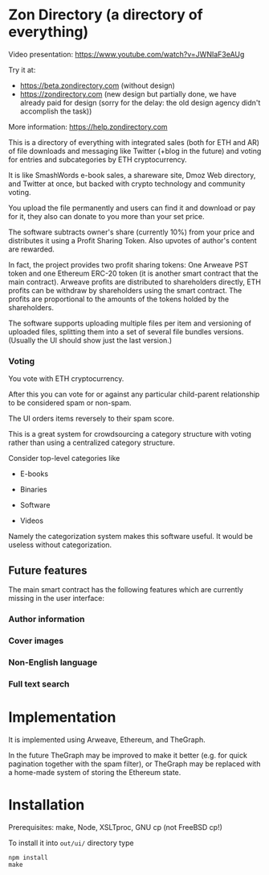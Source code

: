 # Zon Directory (a directory of everything)

Video presentation: https://www.youtube.com/watch?v=JWNIaF3eAUg

Try it at:
* https://beta.zondirectory.com (without design)
* https://zondirectory.com (new design but partially done, we have already paid for design (sorry for the delay: the old design agency didn't accomplish the task))

More information: https://help.zondirectory.com

This is a directory of everything with integrated sales (both for ETH and AR)
of file downloads and messaging like Twitter (+blog in the future) and voting
for entries and subcategories by ETH cryptocurrency.

It is like SmashWords e-book sales, a shareware site, Dmoz Web directory,
and Twitter at once, but backed with crypto technology and community voting.

You upload the file permanently and users can find it and download or
pay for it, they also can donate to you more than your set price.

The software subtracts owner's share (currently 10%) from your price
and distributes it using a Profit Sharing Token. Also upvotes of author's content
are rewarded.

In fact, the project provides two profit sharing tokens: One Arweave PST
token and one Ethereum ERC-20 token (it is another smart contract that the
main contract). Arweave profits are distributed to
shareholders directly, ETH profits can be withdraw by shareholders using
the smart contract. The profits are proportional to the amounts of the
tokens holded by the shareholders.

The software supports uploading multiple files per item and versioning of
uploaded files, splitting them into a set of several file bundles versions.
(Usually the UI should show just the last version.)

### Voting

You vote with ETH cryptocurrency.

After this you can vote for or against any particular child-parent relationship to
be considered spam or non-spam.

The UI orders items reversely to their spam score.

This is a great system for crowdsourcing a category structure with voting rather than
using a centralized category structure.

Consider top-level categories like

* E-books

* Binaries

* Software

* Videos

Namely the categorization system makes this software useful. It would be useless without
categorization.

## Future features

The main smart contract has the following features which are currently missing
in the user interface:

### Author information

### Cover images

### Non-English language

### Full text search

# Implementation

It is implemented using Arweave, Ethereum, and TheGraph.

In the future TheGraph may be improved to make it better (e.g. for quick pagination
together with the spam filter), or TheGraph may be replaced with a home-made system
of storing the Ethereum state.

# Installation

Prerequisites: make, Node, XSLTproc, GNU cp (not FreeBSD cp!)

To install it into `out/ui/` directory type

    npm install
    make
